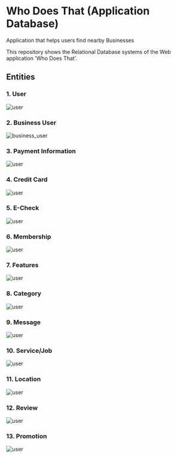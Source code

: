# Who Does That (Application Database)

Application that helps users find nearby Businesses

This repository shows the Relational Database systems of the Web application 'Who Does That'.

## Entities

### 1. User  
![user][logo]

[logo]: https://github.com/JankiPatel26/who_does_that/blob/main/entities/user.png "user"
### 2. Business User  
![business_user][logo]

[logo]: https://github.com/JankiPatel26/who_does_that/blob/main/entities/business_user.png "business_user"
### 3. Payment Information  
![user][logo]

[logo]: https://github.com/JankiPatel26/who_does_that/blob/main/entities/payment_info.png "user"
### 4. Credit Card
![user][logo]

[logo]: https://github.com/JankiPatel26/who_does_that/blob/main/entities/credit_card.png "user"

### 5. E-Check  
![user][logo]

[logo]: https://github.com/JankiPatel26/who_does_that/blob/main/entities/e_check.png "user"
### 6. Membership
![user][logo]

[logo]: https://github.com/JankiPatel26/who_does_that/blob/main/entities/membership.png "user"

### 7. Features
![user][logo]

[logo]: https://github.com/JankiPatel26/who_does_that/blob/main/entities/features.png "user"

### 8. Category
![user][logo]

[logo]: https://github.com/JankiPatel26/who_does_that/blob/main/entities/category.png "user"
### 9. Message
![user][logo]

[logo]: https://github.com/JankiPatel26/who_does_that/blob/main/entities/message.png "user"
### 10. Service/Job
![user][logo]

[logo]: https://github.com/JankiPatel26/who_does_that/blob/main/entities/service_job.png "user"
### 11. Location
![user][logo]

[logo]: https://github.com/JankiPatel26/who_does_that/blob/main/entities/location.png "user"

### 12. Review
![user][logo]

[logo]: https://github.com/JankiPatel26/who_does_that/blob/main/entities/review.png "user"

### 13. Promotion
![user][logo]

[logo]: https://github.com/JankiPatel26/who_does_that/blob/main/entities/promotion.png "user"
